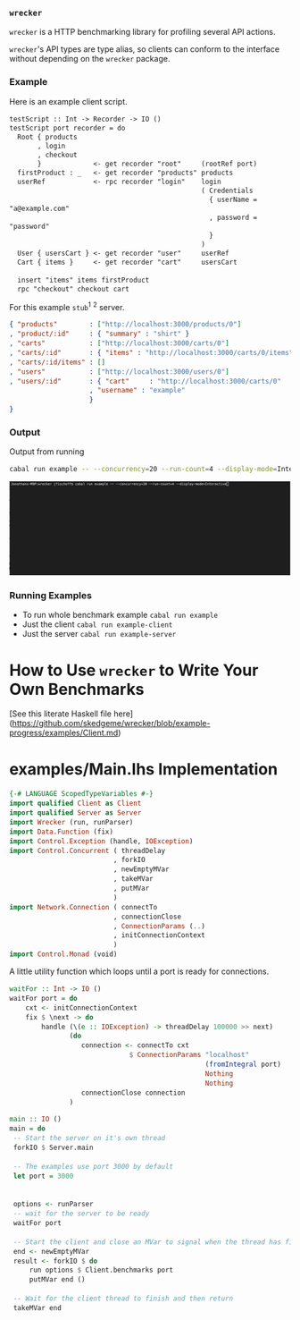 ### `wrecker`
`wrecker` is a HTTP benchmarking library for profiling several API actions.

`wrecker`'s API types are type alias, so clients can conform to the interface without depending on the `wrecker` package.

### Example

Here is an example client script.

```
testScript :: Int -> Recorder -> IO ()
testScript port recorder = do
  Root { products
       , login
       , checkout
       }             <- get recorder "root"     (rootRef port)
  firstProduct : _   <- get recorder "products" products
  userRef            <- rpc recorder "login"    login
                                                ( Credentials
                                                  { userName = "a@example.com"
                                                  , password = "password"
                                                  }
                                                )
  User { usersCart } <- get recorder "user"     userRef
  Cart { items }     <- get recorder "cart"     usersCart

  insert "items" items firstProduct
  rpc "checkout" checkout cart
```

For this example `stub`<sup>1</sup> <sup>2</sup> server.

```json
{ "products"        : ["http://localhost:3000/products/0"]
, "product/:id"     : { "summary" : "shirt" }
, "carts"           : ["http://localhost:3000/carts/0"]
, "carts/:id"       : { "items" : "http://localhost:3000/carts/0/items" }
, "carts/:id/items" : []
, "users"           : ["http://localhost:3000/users/0"]
, "users/:id"       : { "cart"     : "http://localhost:3000/carts/0"
                    , "username" : "example"
                    }
}
```

### Output

Output from running

```bash
cabal run example -- --concurrency=20 --run-count=4 --display-mode=Interactive
```

![Example terminal output](/examples/example.gif?raw=true "Example Terminal Output")


### Running Examples
 - To run whole benchmark example `cabal run example`
 - Just the client `cabal run example-client `
 - Just the server `cabal run example-server`

# How to Use `wrecker` to Write Your Own Benchmarks

[See this literate Haskell file here] (https://github.com/skedgeme/wrecker/blob/example-progress/examples/Client.md)

# examples/Main.lhs Implementation
```haskell
{-# LANGUAGE ScopedTypeVariables #-}
import qualified Client as Client
import qualified Server as Server
import Wrecker (run, runParser)
import Data.Function (fix)
import Control.Exception (handle, IOException)
import Control.Concurrent ( threadDelay
                          , forkIO
                          , newEmptyMVar
                          , takeMVar
                          , putMVar
                          )
import Network.Connection ( connectTo
                          , connectionClose
                          , ConnectionParams (..)
                          , initConnectionContext
                          )
import Control.Monad (void)
```

A little utility function which loops until a port is ready for connections.

```haskell
waitFor :: Int -> IO ()
waitFor port = do
    cxt <- initConnectionContext
    fix $ \next -> do
        handle (\(e :: IOException) -> threadDelay 100000 >> next)
               (do
                  connection <- connectTo cxt
                              $ ConnectionParams "localhost"
                                                 (fromIntegral port)
                                                 Nothing
                                                 Nothing
                  connectionClose connection
               )
```

```haskell 
main :: IO ()
main = do
 -- Start the server on it's own thread
 forkIO $ Server.main

 -- The examples use port 3000 by default
 let port = 3000


 options <- runParser
 -- wait for the server to be ready
 waitFor port

 -- Start the client and close an MVar to signal when the thread has finished
 end <- newEmptyMVar
 result <- forkIO $ do
     run options $ Client.benchmarks port
     putMVar end ()

 -- Wait for the client thread to finish and then return
 takeMVar end
```

[^1]: See Martin Fowler Stackoverflow *highest ranked answer* [http://stackoverflow.com/questions/346372/whats-the-difference-between-faking-mocking-and-stubbing]

[^2]: Converting to a `fake` is left as an exercise.
